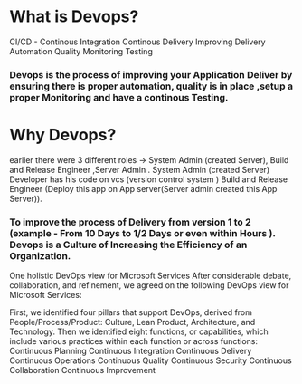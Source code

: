 # What is Devops?
CI/CD - Continous Integration Continous Delivery
Improving Delivery
Automation
Quality
Monitoring
Testing

### Devops is the process of improving your Application Deliver by ensuring there is proper automation, quality is in place ,setup a proper Monitoring and have a continous Testing.

# Why Devops?
earlier there were 3 different roles -> System Admin (created Server), Build and Release Engineer ,Server Admin  .
System Admin (created Server)
Developer has his code on vcs (version control system )
Build and Release Engineer (Deploy this app on App server(Server admin created this App Server)).
### To improve the process of Delivery from version 1 to 2 (example - From 10 Days to 1/2 Days or even within Hours ). Devops is a Culture of Increasing the Efficiency of an Organization.

One holistic DevOps view for Microsoft Services
After considerable debate, collaboration, and refinement, we agreed on the following DevOps view for Microsoft Services:

First, we identified four pillars that support DevOps, derived from People/Process/Product: Culture, Lean Product, Architecture, and Technology.
Then we identified eight functions, or capabilities, which include various practices within each function or across functions:
Continuous Planning
Continuous Integration
Continuous Delivery
Continuous Operations
Continuous Quality
Continuous Security
Continuous Collaboration
Continuous Improvement